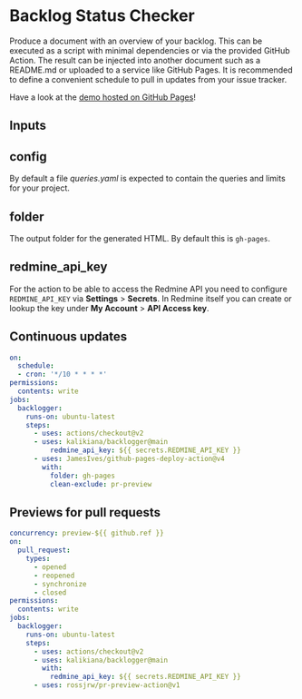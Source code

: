 # Backlog Status Checker

Produce a document with an overview of your backlog. This can be executed as a script with minimal dependencies or via the provided GitHub Action. The result can be injected into another document such as a README.md or uploaded to a service like GitHub Pages. It is recommended to define a convenient schedule to pull in updates from your issue tracker.

Have a look at the [demo hosted on GitHub Pages](https://kalikiana.github.io/backlogger)!

## Inputs

## config

By default a file *queries.yaml* is expected to contain the queries and limits for your project.

## folder

The output folder for the generated HTML. By default this is `gh-pages`.

## redmine_api_key

For the action to be able to access the Redmine API you need to configure `REDMINE_API_KEY` via **Settings** > **Secrets**. In Redmine itself you can create or lookup the key under **My Account** > **API Access key**.

## Continuous updates

```yaml
on:
  schedule:
  - cron: '*/10 * * * *'
permissions:
  contents: write
jobs:
  backlogger:
    runs-on: ubuntu-latest
    steps:
      - uses: actions/checkout@v2
      - uses: kalikiana/backlogger@main
          redmine_api_key: ${{ secrets.REDMINE_API_KEY }}
      - uses: JamesIves/github-pages-deploy-action@v4
        with:
          folder: gh-pages
          clean-exclude: pr-preview
```

## Previews for pull requests

```yaml
concurrency: preview-${{ github.ref }}
on:
  pull_request:
    types:
      - opened
      - reopened
      - synchronize
      - closed
permissions:
  contents: write
jobs:
  backlogger:
    runs-on: ubuntu-latest
    steps:
      - uses: actions/checkout@v2
      - uses: kalikiana/backlogger@main
        with:
          redmine_api_key: ${{ secrets.REDMINE_API_KEY }}
      - uses: rossjrw/pr-preview-action@v1
```
